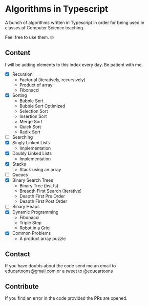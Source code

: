 # Algorithms in Typescript

A bunch of algorithms written in Typescript in order for being used in classes of Computer Science teaching.

Feel free to use them. 🤓

## Content

I will be adding elements to this index every day. Be patient with me.

- [x] Recursion
  - Factorial (iteratively, recursively)
  - Product of array
  - Fibonacci
- [x] Sorting
  - Bubble Sort
  - Bubble Sort Optimized
  - Selection Sort
  - Insertion Sort
  - Merge Sort
  - Quick Sort
  - Radix Sort
- [ ] Searching
- [x] Singly Linked Lists
  - Implementation
- [x] Doubly Linked Lists
  - Implementation
- [x] Stacks
  - Stack using an array
- [ ] Queues
- [x] Binary Search Trees
  - Binary Tree (bst.ts)
  - Breadth First Search (Iterative)
  - Deapth First Pre Order
  - Deapth First Post Order
- [ ] Binary Heaps
- [x] Dynamic Programming
  - Fibonacci
  - Triple Step
  - Robot in a Grid
- [x] Common Problems
  - A product array puzzle

## Contact

If you have doubts about the code send me an email to educartoons@gmail.com or a tweet to @educartoons

## Contribute

If you find an error in the code provided the PRs are opened.
